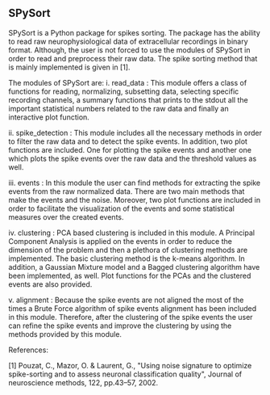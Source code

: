 SPySort
-------

SPySort is a Python package for spikes sorting. The package has the ability to
read raw neurophysiological data of extracellular recordings in binary format. 
Although, the user is not forced to use the modules of SPySort in order to read
and preprocess their raw data. The spike sorting method that is mainly
implemented is given in [1]. 

The modules of SPySort are:
i. read_data : This module offers a class of functions for reading,
normalizing, subsetting data, selecting specific recording channels, a summary
functions that prints to the stdout all the important statistical numbers
related to the raw data and finally an interactive plot function. 

ii. spike_detection : This module includes all the necessary methods in order
to filter the raw data and to detect the spike events. In addition, two plot
functions are included. One for plotting the spike events and another one which
plots the spike events over the raw data and the threshold values as well. 

iii. events : In this module the user can find methods for extracting the spike
events from the raw normalized data. There are two main methods that make the
events and the noise. Moreover, two plot functions are included in order to
facilitate the visualization of the events and some statistical measures over
the created events. 

iv. clustering : PCA based clustering is included in this module. A Principal
Component Analysis is applied on the events in order to reduce the dimension of
the problem and then a plethora of clustering methods are implemented. The
basic clustering method is the k-means algorithm. In addition, a Gaussian
Mixture model and a Bagged clustering algorithm have been implemented, as well.
Plot functions for the PCAs and the clustered events are also provided. 

v. alignment : Because the spike events are not aligned the most of the times a
Brute Force algorithm of spike events alignment has been included in this
module. Therefore, after the clustering of the spike events the user can refine
the spike events and improve the clustering by using the methods provided by
this module. 


References:

[1] Pouzat, C., Mazor, O. & Laurent, G., "Using noise signature to optimize 
spike-sorting and to assess neuronal classification quality", Journal of 
neuroscience methods, 122, pp.43–57, 2002.
